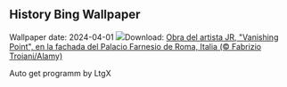 ## History Bing Wallpaper
Wallpaper date: 2024-04-01
![](https://www.bing.com/th?id=OHR.PalazzoFarnese_ES-ES9713992360_UHD.jpg&w=1000)Download: [Obra del artista JR, "Vanishing Point", en la fachada del Palacio Farnesio de Roma, Italia (© Fabrizio Troiani/Alamy)](https://www.bing.com/th?id=OHR.PalazzoFarnese_ES-ES9713992360_UHD.jpg)

Auto get programm by LtgX
